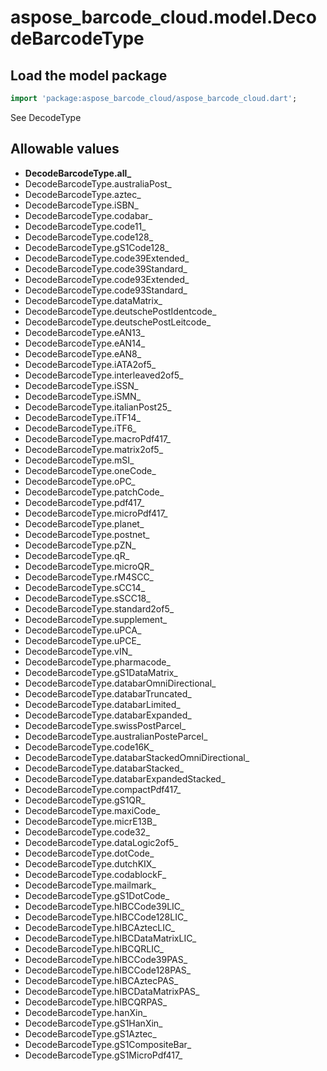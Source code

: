 # aspose_barcode_cloud.model.DecodeBarcodeType

## Load the model package

```dart
import 'package:aspose_barcode_cloud/aspose_barcode_cloud.dart';
```
See DecodeType
## Allowable values

* **DecodeBarcodeType.all_**
* DecodeBarcodeType.australiaPost_
* DecodeBarcodeType.aztec_
* DecodeBarcodeType.iSBN_
* DecodeBarcodeType.codabar_
* DecodeBarcodeType.code11_
* DecodeBarcodeType.code128_
* DecodeBarcodeType.gS1Code128_
* DecodeBarcodeType.code39Extended_
* DecodeBarcodeType.code39Standard_
* DecodeBarcodeType.code93Extended_
* DecodeBarcodeType.code93Standard_
* DecodeBarcodeType.dataMatrix_
* DecodeBarcodeType.deutschePostIdentcode_
* DecodeBarcodeType.deutschePostLeitcode_
* DecodeBarcodeType.eAN13_
* DecodeBarcodeType.eAN14_
* DecodeBarcodeType.eAN8_
* DecodeBarcodeType.iATA2of5_
* DecodeBarcodeType.interleaved2of5_
* DecodeBarcodeType.iSSN_
* DecodeBarcodeType.iSMN_
* DecodeBarcodeType.italianPost25_
* DecodeBarcodeType.iTF14_
* DecodeBarcodeType.iTF6_
* DecodeBarcodeType.macroPdf417_
* DecodeBarcodeType.matrix2of5_
* DecodeBarcodeType.mSI_
* DecodeBarcodeType.oneCode_
* DecodeBarcodeType.oPC_
* DecodeBarcodeType.patchCode_
* DecodeBarcodeType.pdf417_
* DecodeBarcodeType.microPdf417_
* DecodeBarcodeType.planet_
* DecodeBarcodeType.postnet_
* DecodeBarcodeType.pZN_
* DecodeBarcodeType.qR_
* DecodeBarcodeType.microQR_
* DecodeBarcodeType.rM4SCC_
* DecodeBarcodeType.sCC14_
* DecodeBarcodeType.sSCC18_
* DecodeBarcodeType.standard2of5_
* DecodeBarcodeType.supplement_
* DecodeBarcodeType.uPCA_
* DecodeBarcodeType.uPCE_
* DecodeBarcodeType.vIN_
* DecodeBarcodeType.pharmacode_
* DecodeBarcodeType.gS1DataMatrix_
* DecodeBarcodeType.databarOmniDirectional_
* DecodeBarcodeType.databarTruncated_
* DecodeBarcodeType.databarLimited_
* DecodeBarcodeType.databarExpanded_
* DecodeBarcodeType.swissPostParcel_
* DecodeBarcodeType.australianPosteParcel_
* DecodeBarcodeType.code16K_
* DecodeBarcodeType.databarStackedOmniDirectional_
* DecodeBarcodeType.databarStacked_
* DecodeBarcodeType.databarExpandedStacked_
* DecodeBarcodeType.compactPdf417_
* DecodeBarcodeType.gS1QR_
* DecodeBarcodeType.maxiCode_
* DecodeBarcodeType.micrE13B_
* DecodeBarcodeType.code32_
* DecodeBarcodeType.dataLogic2of5_
* DecodeBarcodeType.dotCode_
* DecodeBarcodeType.dutchKIX_
* DecodeBarcodeType.codablockF_
* DecodeBarcodeType.mailmark_
* DecodeBarcodeType.gS1DotCode_
* DecodeBarcodeType.hIBCCode39LIC_
* DecodeBarcodeType.hIBCCode128LIC_
* DecodeBarcodeType.hIBCAztecLIC_
* DecodeBarcodeType.hIBCDataMatrixLIC_
* DecodeBarcodeType.hIBCQRLIC_
* DecodeBarcodeType.hIBCCode39PAS_
* DecodeBarcodeType.hIBCCode128PAS_
* DecodeBarcodeType.hIBCAztecPAS_
* DecodeBarcodeType.hIBCDataMatrixPAS_
* DecodeBarcodeType.hIBCQRPAS_
* DecodeBarcodeType.hanXin_
* DecodeBarcodeType.gS1HanXin_
* DecodeBarcodeType.gS1Aztec_
* DecodeBarcodeType.gS1CompositeBar_
* DecodeBarcodeType.gS1MicroPdf417_

